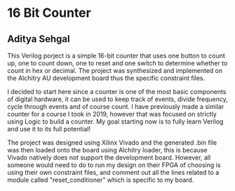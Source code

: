 # 16 Bit Counter
## Aditya Sehgal

</p>This Verilog porject is a simple 16-bit counter that uses one button to count up, one to count down, one to reset and one switch to determine whether to count in hex or decimal. The project was synthesized and implemented on the Alchitry AU development board thus the specific constraint files.</p>
</p>I decided to start here since a counter is one of the most basic components of digital hardware, it can be used to keep track of events, divide frequency, cycle through events and of course count. I have previously made a similar counter for a course I took in 2019, however that was focused on strictly using Logic to build a counter. My goal starting now is to fully learn Verilog and use it to its full potential!</p>
</p>The project was designed using Xilinx Vivado and the generated .bin file was then loaded onto the board using Alchitry loader, this is because Vivado natively does not support the development board. However, all someone would need to do to run my design on their FPGA of choosing is using their own constraint files, and comment out all the lines related to a module called "reset_conditioner" which is specific to my board.</p>